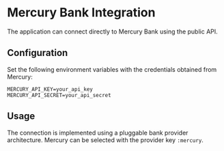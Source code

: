 # Mercury Bank Integration

The application can connect directly to Mercury Bank using the public API.

## Configuration

Set the following environment variables with the credentials obtained from Mercury:

```
MERCURY_API_KEY=your_api_key
MERCURY_API_SECRET=your_api_secret
```

## Usage

The connection is implemented using a pluggable bank provider architecture.
Mercury can be selected with the provider key `:mercury`.
